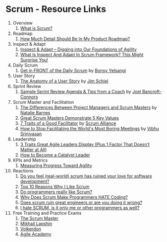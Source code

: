 # Scrum - Resource Links

1. Overview
    1. [What is Scrum?](https://www.scrum.org/resources/what-scrum-module)
1. Roadmap
    1. [How Much Detail Should Be In My Product Roadmap?](https://resources.scrumalliance.org/Article/product-roadmap)
1. Inspect & Adapt
    1. [Inspect & Adapt – Digging into Our Foundations of Agility](https://www.infoq.com/articles/inspect-adapt-foundations-agility/)
    1. [What Is Inspect And Adapt In Scrum Framework? This Might Surprise You!](https://www.scrum-institute.org/inspect-and-adapt-scrum-framework.php)
1. Daily Scrum
    1. [Get in FRONT of the Daily Scrum](https://resources.scrumalliance.org/Article/daily-scrum) by [Bonsy Yelsangi](https://www.scrumalliance.org/community/profile/byelsangi)
1. User Story
    1. [The Anatomy of a User Story](https://resources.scrumalliance.org/Article/anatomy-user-story) by [Jim Schiel](https://www.scrumalliance.org/community/profile/jschiel)
1. Sprint Review
    1. [Sample Sprint Review Agenda & Tips from a Coach](https://resources.scrumalliance.org/Article/sample-sprint-review-agenda-tips-coach) by [Joel Bancroft-Connors](https://www.scrumalliance.org/community/profile/jbancroftc)
1. Scrum Master and Facilitation
    1. [The Differences Between Project Managers and Scrum Masters](https://resources.scrumalliance.org/Article/difference-project-managers-scrum-masters) by [Natalie Barnes](https://www.scrumalliance.org/community/profile/nbarnes2)
    1. [Great Scrum Masters Demonstrate 5 Key Values](https://resources.scrumalliance.org/Article/great-scrum-masters-demonstrate-5-key-values)
    1. [7 Traits of a Good Facilitator](https://resources.scrumalliance.org/Article/7-traits-good-facilitator) by [Scrum Alliance](https://www.scrumalliance.org/about-us)
    1. [How to Stop Facilitating the World's Most Boring Meetings](https://resources.scrumalliance.org/Article/stop-facilitating-worlds-boring-meetings) by [Vibhu Srinivasan](https://www.scrumalliance.org/community/profile/vsrinivasa)
1. Leadership
    1. [3 Traits Great Agile Leaders Display (Plus 1 Factor That Doesn’t Matter at All)](https://resources.scrumalliance.org/Article/3-traits-great-agile-leaders-display-(plus-1-factor-doesn%E2%80%99t-matter-all))
    1. [How to Become a Catalyst Leader](https://resources.scrumalliance.org/Article/catalyst-leader)
1. KPIs and Metrics
    1. [Measuring Progress Toward Agility](https://resources.scrumalliance.org/Article/measuring-progress-agility)
1. Reactions
    1. [Do you feel (real-world) scrum has ruined your love for software development?](https://www.reddit.com/r/cscareerquestions/comments/po0wp7/do_you_feel_realworld_scrum_has_ruined_your_love/)
    1. [Top 10 Reasons Why I Like Scrum](https://www.planetgeek.ch/2009/07/07/top-10-reasons-why-i-like-scrum/)
    1. [Do programmers really like Scrum?](https://www.quora.com/Do-programmers-really-like-Scrum)
    1. [Why Does Scrum Make Programmers HATE Coding?](https://www.linkedin.com/pulse/why-does-scrum-make-programmers-hate-coding-jayme-edwards/)
    1. [Does scrum ruin great engineers or are you doing it wrong?](https://stackoverflow.blog/2020/06/29/does-scrum-ruin-great-engineers-or-are-you-doing-it-wrong/)
    1. [I hate SCRUM, is it only me or other programmers as well?](https://www.reddit.com/r/Frontend/comments/vs3w1z/i_hate_scrum_is_it_only_me_or_other_programmers/)
1. Free Training and Practice Exams
    1. [The Scrum Master](https://www.thescrummaster.co.uk/scrum-org-practice-assessments/)
    1. [Mikhail Lapshin](https://mlapshin.com/index.php/scrum-quizzes/)
    1. [Volkerdon](https://www.volkerdon.com/)
    1. [Agile Academy](https://www.agile-academy.com/en/)